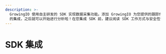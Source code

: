 ```yaml
---
description: >-
  GrowingIO 使用自主研发的 SDK 实现数据采集功能。添加 GrowingIO 为您提供的跟踪代码即可完成 SDK
  的集成，之后就可以开始进行分析啦！在您集成 SDK 前，建议阅读 SDK 工作方式与安全性说明。
---
```


# SDK 集成

